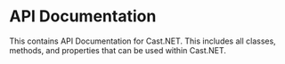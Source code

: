 # API Documentation

This contains API Documentation for Cast.NET. This includes all classes, methods, and properties that can be used within Cast.NET.